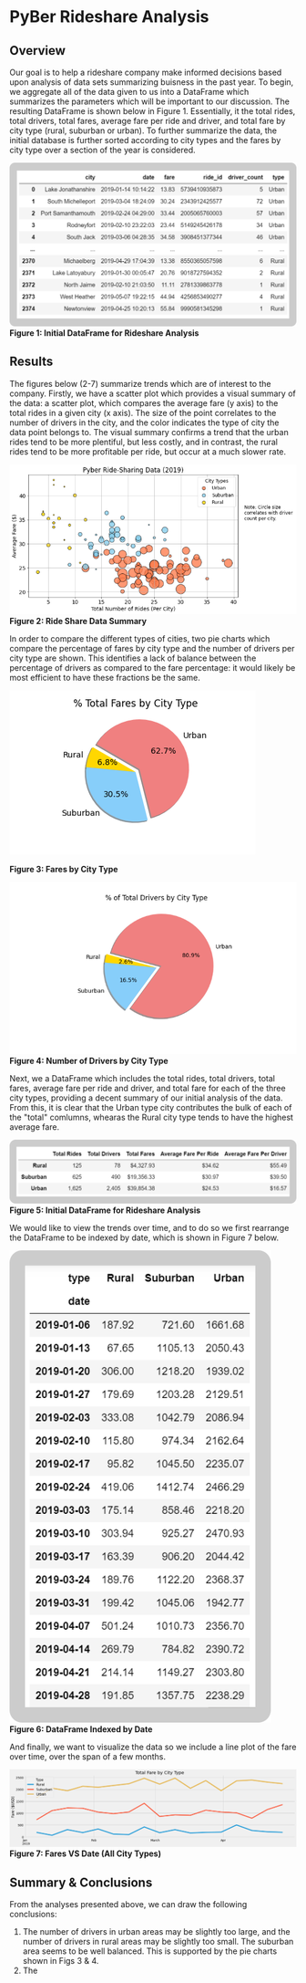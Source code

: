 # PyBer Rideshare Analysis
## Overview
Our goal is to help a rideshare company make informed decisions based upon analysis of data sets summarizing buisness in the past year. To begin, we aggregate all of the data given to us into a DataFrame which summarizes the parameters which will be important to our discussion. The resulting DataFrame is shown below in Figure 1.  Essentially, it the total rides, total drivers, total fares, average fare per ride and driver, and total fare by city type (rural, suburban or urban). To further summarize the data, the initial database is further sorted according to city types and the fares by city type over a section of the year is considered.

![alt_text](https://github.com/aamotz001/PyBer_Analysis/blob/main/Images/Fig1.png)
**Figure 1: Initial DataFrame for Rideshare Analysis**

## Results
The figures below (2-7) summarize trends which are of interest to the company. Firstly, we have a scatter plot which provides a visual summary of the data: a scatter plot, which compares the average fare (y axis) to the 
total rides in a given city (x axis). The size of the point correlates to the number of drivers in the city, and the color indicates the type of city the data point belongs to. The visual summary confirms a trend that the urban rides tend to be more plentiful, but less costly, and in contrast, the rural rides tend to be more profitable per ride, but occur at a much slower rate.

![alt_text](https://github.com/aamotz001/PyBer_Analysis/blob/main/analysis/Fig1.png)
**Figure 2: Ride Share Data Summary**

In order to compare the different types of cities, two pie charts which compare the percentage of fares by city type and the number of drivers per city type are shown. This identifies a lack of balance between the percentage of drivers as compared to the fare percentage: it would likely be most efficient to have these fractions be the same.

![alt_text](https://github.com/aamotz001/PyBer_Analysis/blob/main/analysis/Fig5.png)

**Figure 3: Fares by City Type**

![alt_text](https://github.com/aamotz001/PyBer_Analysis/blob/main/analysis/Fig7.png)
**Figure 4: Number of Drivers by City Type**

Next, we a DataFrame which includes the total rides, total drivers, total fares, average fare per ride and driver, and total fare for each of the three city types, providing a decent summary of our initial analysis of the data. From this, it is clear that the Urban type city contributes the bulk of each of the "total" comlumns, whearas the Rural city type tends to have the highest average fare. 

![alt_text](https://github.com/aamotz001/PyBer_Analysis/blob/main/Images/Fig2.png)
**Figure 5: Initial DataFrame for Rideshare Analysis**

We would like to view the trends over time, and to do so we first rearrange the DataFrame to be indexed by date, which is shown in Figure 7 below.

![alt_text](https://github.com/aamotz001/PyBer_Analysis/blob/main/Images/Fig3.png)
**Figure 6: DataFrame Indexed by Date**

And finally, we want to visualize the data so we include a line plot of the fare over time, over the span of a few months.

![alt_text](https://github.com/aamotz001/PyBer_Analysis/blob/main/analysis/Dev2_Plot.png)
**Figure 7: Fares VS Date (All City Types)**

## Summary & Conclusions
From the analyses presented above, we can draw the following conclusions:

1. The number of drivers in urban areas may be slightly too large, and the number of drivers in rural areas may be slightly too small. The suburban area seems to be well balanced. This is supported by the pie charts shown in Figs 3 & 4.
2. The 
